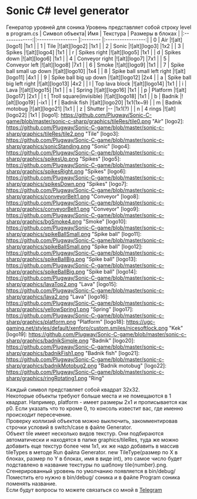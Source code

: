 # Sonic C# level generator
Генератор уровней для соника
Уровень представляет собой строку level в program.cs
| Символ объекта| Имя                           | Текстура      | Размеры в блоках  |
|:-------------:|:-----------------             |:--------      |:-----------------:|
| 0             | Air                           |![alt][logo1]  |1x1                |
| 1             | Tile                          |![alt][logo2]  |1x1                |
| 2             | Sonic                         |![alt][logo3]  |1x2                |
| 3             | Spikes                        |![alt][logo4]  |1x1                |
| r             | Spikes right                  |![alt][logo5]  |1x1                |
| d             | Spikes down                   |![alt][logo6]  |1x1                |
| 4             | Conveyor right                |![alt][logo7]  |7x1                |
| 5             | Conveyor left                 |![alt][logo8]  |7x1                |
| 6             | Smoke                         |![alt][logo9]  |1x1                |
| 7             | Spike ball small up down      |![alt][logo10] |1x4                |
| 8             | Spike ball small left right   |![alt][logo11] |4x1                |
| 9             | Spike ball big up down        |![alt][logo12] |2x4                |
| a             | Spike ball big left right     |![alt][logo13] |4x2                |
| l             | Top lava block                |![alt][logo14] |1x1                |
| i             | Lava                          |![alt][logo15] |1x1                |
| s             | Spring                        |![alt][logo16] |1x1                |
| p             | Platform                      |![alt][logo17] |2x1                |
| t             | Troll square(invisible)       |![alt][logo18] |1x1                |
| b             | Badnik                        |![alt][logo19] |-ix1               |
| f             | Badnik fish                   |![alt][logo20] |1x1(1x~9)          |
| m             | Badnik motobug                |![alt][logo21] |1x1                |
| z             | Shutter                       |--             |1x1(?)             |
| n             | 4 rings                       |![alt][logo22] |1x1                |
    [logo1]: https://github.com/Plugway/Sonic-C-game/blob/master/sonic-c-sharp/graphics/tileRes/tile0.png "Air"
    [logo2]: https://github.com/Plugway/Sonic-C-game/blob/master/sonic-c-sharp/graphics/tileRes/tile2.png "Tile"
    [logo3]: https://github.com/Plugway/Sonic-C-game/blob/master/sonic-c-sharp/graphics/sonicStanding.png "Sonic"
    [logo4]: https://github.com/Plugway/Sonic-C-game/blob/master/sonic-c-sharp/graphics/spikesUp.png "Spikes"
    [logo5]: https://github.com/Plugway/Sonic-C-game/blob/master/sonic-c-sharp/graphics/spikesRight.png "Spikes"
    [logo6]: https://github.com/Plugway/Sonic-C-game/blob/master/sonic-c-sharp/graphics/spikesDown.png "Spikes"
    [logo7]: https://github.com/Plugway/Sonic-C-game/blob/master/sonic-c-sharp/graphics/conveyorBelt1.png "Conveyor"
    [logo8]: https://github.com/Plugway/Sonic-C-game/blob/master/sonic-c-sharp/graphics/conveyorBelt1.png "Conveyor"
    [logo9]: https://github.com/Plugway/Sonic-C-game/blob/master/sonic-c-sharp/graphics/bgSmoke4.png "Smoke"
    [logo10]: https://github.com/Plugway/Sonic-C-game/blob/master/sonic-c-sharp/graphics/spikeBallSmall.png "Spike ball"
    [logo11]: https://github.com/Plugway/Sonic-C-game/blob/master/sonic-c-sharp/graphics/spikeBallSmall.png "Spike ball"
    [logo12]: https://github.com/Plugway/Sonic-C-game/blob/master/sonic-c-sharp/graphics/spikeBallBig.png "Spike ball"
    [logo13]: https://github.com/Plugway/Sonic-C-game/blob/master/sonic-c-sharp/graphics/spikeBallBig.png "Spike ball"
    [logo14]: https://github.com/Plugway/Sonic-C-game/blob/master/sonic-c-sharp/graphics/lavaTop2.png "Lava"
    [logo15]: https://github.com/Plugway/Sonic-C-game/blob/master/sonic-c-sharp/graphics/lava2.png "Lava"
    [logo16]: https://github.com/Plugway/Sonic-C-game/blob/master/sonic-c-sharp/graphics/yellowSpring1.png "Spring"
    [logo17]: https://github.com/Plugway/Sonic-C-game/blob/master/sonic-c-sharp/graphics/platform.png "Platform"
    [logo18]: https://ugc-gaming.net/styles/default/xenforo/custom.smiles/nicesoftlock.png "Kek"
    [logo19]: https://github.com/Plugway/Sonic-C-game/blob/master/sonic-c-sharp/graphics/badnikSimple.png "Badnik"
    [logo20]: https://github.com/Plugway/Sonic-C-game/blob/master/sonic-c-sharp/graphics/badnikFish1.png "Badnik fish"
    [logo21]: https://github.com/Plugway/Sonic-C-game/blob/master/sonic-c-sharp/graphics/badnikMotobug2.png "Badnik motobug"
    [logo22]: https://github.com/Plugway/Sonic-C-game/blob/master/sonic-c-sharp/graphics/ringRotating1.png "Ring"
      
Каждый символ представляет собой квадрат 32х32.  
Некоторые объекты требуют больше места и не помещаются в 1 квадрат. Например, platform - имеет размеры 2х1 и прописывается как p0. Если указать что то кроме 0, то консоль известит вас, где именно происходит пересечение.  
Проверку коллизий объектов можно выключить, закомментировав строчки условий в switch/case в файле Generator.  
Объект tile имеет несколько видов текстур. Они подбираются автоматически и находятся в папке graphics/tileRes, туда же можно добавить еще текстур более чем 1х1, их же надо добавить в массив tileTypes в методе Run файла Generator. new TileType(размер по Х в блоках, размер по Y в блоках, имя в виде int), это самое число будет подставлено в название текстуры по шаблону tile{number}.png.  
Сгенерированный уровень по умолчанию появляется в bin/debug/  
Поместить его нужно в bin/debug/ соника и в файле Program соника поменять название.  
Если будут вопросы то можете связаться со мной в [Telegram](https://t.me/Plugway "Plugway")  
